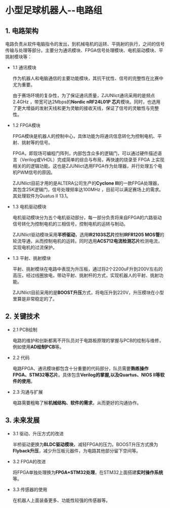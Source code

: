 # 小型足球机器人--电路组

## 1. 电路架构

电路负责从软件电脑指令的发出，到机械电机的运转、平挑射的执行，之间的信号传输与处理等部分。主要分为通讯模块、FPGA信号处理模块、电机驱动模块、平挑射模块等：

* 1.1 通讯模块

	作为机器人和电脑通信的主要功能模块，其抗干扰性、信号的完整性在比赛中尤为重要。

	由于赛场环境的复杂性，为了保证通讯质量，ZJUNlict通讯采用的是频点2.4GHz ，带宽可达2Mbps的**Nordic nRF24L01P 芯片**模块。同时，也选用了更大增益的发射天线和更为灵敏的接收天线，保证了信号的灵敏性与完整性。


* 1.2 FPGA模块

	FPGA模块是机器人的控制中心，具体功能为将通讯信息转化为控制电机、平射、挑射等的信号。

	FPGA，即现场可编程门阵列，内部包含众多的逻辑门，可以通过硬件描述语言（Verilog或VHDL）完成简单的综合与布局，再快速的烧录至 FPGA 上实现相关的的逻辑功能。这也是ZJUNlict选用FPGA作为处理器，并行处理五个电机PWM信号的原因。

	ZJUNlict目前才用的是ALTERA公司生产的**Cyclone III**的一款FPGA处理器，其包含25K逻辑门，信号处理频率达100MHz ，目前可以满足赛场上的需求。其处理软件为Quatus II 13.1。

* 1.3 电机驱动模块

	电机驱动模块分为五个电机驱动部分，每一部分负责将来自FPGA的六路驱动信号转化为控制电机的三相信号，控制电机的运转与制动。

	ZJUNlict驱动模块采用**半桥驱动**，选用**IR2103S芯片**控制**IRFR1205 MOS管**的轮流导通，从而控制电机的运转。同时选用**ACS712电流检测芯片**检测电流，实现电机的过流保护。

* 1.3 平射、挑射模块

	平射、挑射模块在电路中表现为升压板，通过将2个2200uF升到200V左右的高压，经过线圈放电，带动平射、挑射杆的方式，实现机器人的平射、挑射功能。

	ZJUNlict目前采用的是**BOOST升压**方式，将电压升到220V，升压模块在小型里算是非常稳定的了。


## 2. 关键技术

* 2.1 PCB绘制

	电路的维护和创新都离不开队员对于电路板原理的掌握与PCB的绘制与维修，例如使用**AD绘制PCB**等。

* 2.2 代码

	电路FPGA、通讯模块都包含十分重要的代码部分，队员需要**熟练操作FPGA、STM32等芯片**。具体包含**Verilog的掌握,以及Quartus、NIOS II等软件的使用**。

* 2.3 沟通与扩展

	电路需要粗略了解**机械结构、软件的需求**，从而更好的沟通协作。


## 3. 未来发展

* 3.1 驱动、升压方式的改进

	半桥驱动更换为**BLDC驱动模块**，减轻FPGA的压力。BOOST升压方式换为**Flyback升压**，减少升压板元器件，为电路其他部分留下空间等。

* 3.2 FPGA的改进

	将FPGA单独处理换为**FPGA+STM32处理**，在STM32上面搭建**实时操作系统**等。

* 3.3 传感器的使用

	在机器人上面装备更多、功能性较强的传感器等。




